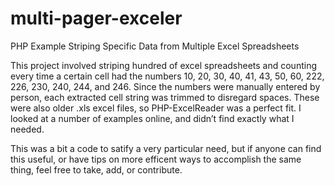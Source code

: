 multi-pager-exceler
===================

PHP Example Striping Specific Data from Multiple Excel Spreadsheets

This project involved striping hundred of excel spreadsheets and counting every time a certain cell had the numbers 10, 20, 30, 40, 41, 43, 50, 60, 222, 226, 230, 240, 244, and 246. Since the numbers were manually entered by person, each extracted cell string was trimmed to disregard spaces. These were also older .xls excel files, so PHP-ExcelReader was a perfect fit. I looked at a number of examples online, and didn’t find exactly what I needed.

This was a bit a code to satify a very particular need, but if anyone can find this useful, or have tips on more efficent ways to accomplish the same thing, feel free to take, add, or contribute.

